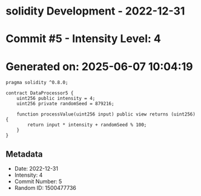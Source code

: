 ﻿# solidity Development - 2022-12-31
# Commit #5 - Intensity Level: 4
# Generated on: 2025-06-07 10:04:19
```solidity
pragma solidity ^0.8.0;

contract DataProcessor5 {
    uint256 public intensity = 4;
    uint256 private randomSeed = 879216;

    function processValue(uint256 input) public view returns (uint256) {
        return input * intensity + randomSeed % 100;
    }
}
```
## Metadata
- Date: 2022-12-31
- Intensity: 4
- Commit Number: 5
- Random ID: 1500477736
